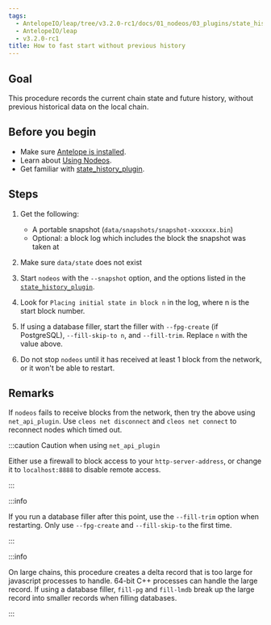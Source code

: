 ```yaml
---
tags:
  - AntelopeIO/leap/tree/v3.2.0-rc1/docs/01_nodeos/03_plugins/state_history_plugin/10_how-to-fast-start-without-old-history.md
  - AntelopeIO/leap
  - v3.2.0-rc1
title: How to fast start without previous history
---
```


## Goal

This procedure records the current chain state and future history, without previous historical data on the local chain.

## Before you begin

* Make sure [Antelope is installed](../../../00_install/index.md).
* Learn about [Using Nodeos](../../02_usage/index.md).
* Get familiar with [state_history_plugin](../../03_plugins/state_history_plugin/index.md).

## Steps

1. Get the following:
   * A portable snapshot (`data/snapshots/snapshot-xxxxxxx.bin`)
   * Optional: a block log which includes the block the snapshot was taken at

2. Make sure `data/state` does not exist

3. Start `nodeos` with the `--snapshot` option, and the options listed in the [`state_history_plugin`](index.md).

4. Look for `Placing initial state in block n` in the log, where n is the start block number.

5. If using a database filler, start the filler with `--fpg-create` (if PostgreSQL), `--fill-skip-to n`, and `--fill-trim`. Replace `n` with the value above.

6. Do not stop `nodeos` until it has received at least 1 block from the network, or it won't be able to restart.

## Remarks

If `nodeos` fails to receive blocks from the network, then try the above using `net_api_plugin`. Use `cleos net disconnect` and `cleos net connect` to reconnect nodes which timed out.


:::caution Caution when using `net_api_plugin`

Either use a firewall to block access to your `http-server-address`, or change it to `localhost:8888` to disable remote access.

:::



:::info

If you run a database filler after this point, use the `--fill-trim` option when restarting. Only use `--fpg-create` and `--fill-skip-to` the first time.

:::



:::info

On large chains, this procedure creates a delta record that is too large for javascript processes to handle. 64-bit C++ processes can handle the large record. If using a database filler, `fill-pg` and `fill-lmdb` break up the large record into smaller records when filling databases.

:::

